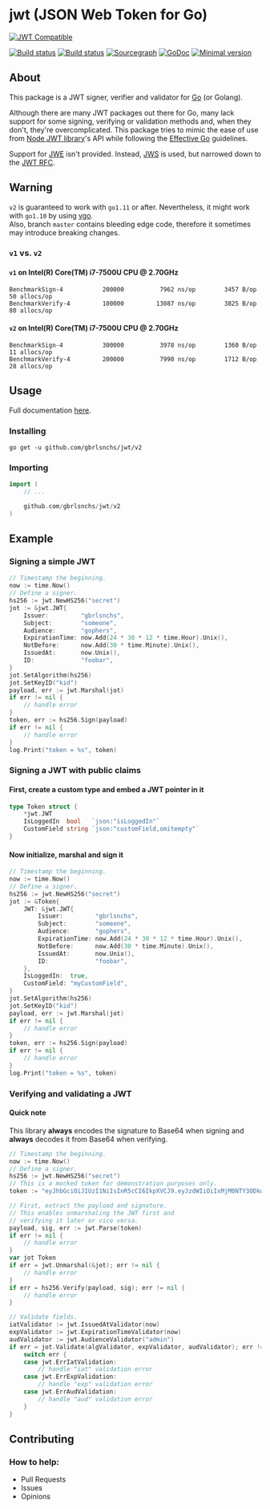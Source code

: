 # jwt (JSON Web Token for Go)
[![JWT Compatible](https://jwt.io/img/badge.svg)](https://jwt.io)

[![Build status](https://travis-ci.org/gbrlsnchs/jwt.svg?branch=master)](https://travis-ci.org/gbrlsnchs/jwt)
[![Build status](https://ci.appveyor.com/api/projects/status/wqao7uvucce71jja/branch/master?svg=true)](https://ci.appveyor.com/project/gbrlsnchs/jwt/branch/master)
[![Sourcegraph](https://sourcegraph.com/github.com/gbrlsnchs/jwt/-/badge.svg)](https://sourcegraph.com/github.com/gbrlsnchs/jwt?badge)
[![GoDoc](https://godoc.org/github.com/gbrlsnchs/jwt?status.svg)](https://godoc.org/github.com/gbrlsnchs/jwt)
[![Minimal version](https://img.shields.io/badge/minimal%20version-go1.11%2B-5272b4.svg)](https://golang.org/doc/go1.11)

## About
This package is a JWT signer, verifier and validator for [Go](https://golang.org) (or Golang).

Although there are many JWT packages out there for Go, many lack support for some signing, verifying or validation methods and, when they don't, they're overcomplicated. This package tries to mimic the ease of use from [Node JWT library](https://github.com/auth0/node-jsonwebtoken)'s API while following the [Effective Go](https://golang.org/doc/effective_go.html) guidelines.

Support for [JWE](https://tools.ietf.org/html/rfc7516) isn't provided. Instead, [JWS](https://tools.ietf.org/html/rfc7515) is used, but narrowed down to the [JWT RFC](https://tools.ietf.org/html/rfc7519).


## Warning
`v2` is guaranteed to work with `go1.11` or after. Nevertheless, it might work with `go1.10` by using [vgo](https://github.com/golang/vgo).  
Also, branch `master` contains bleeding edge code, therefore it sometimes may introduce breaking changes.

### `v1` vs. `v2`
#### `v1` on  Intel(R) Core(TM) i7-7500U CPU @ 2.70GHz
```
BenchmarkSign-4     	  200000	      7962 ns/op	    3457 B/op	      50 allocs/op
BenchmarkVerify-4   	  100000	     13087 ns/op	    3825 B/op	      80 allocs/op
```

#### `v2` on  Intel(R) Core(TM) i7-7500U CPU @ 2.70GHz
```
BenchmarkSign-4     	  300000	      3978 ns/op	    1360 B/op	      11 allocs/op
BenchmarkVerify-4   	  200000	      7990 ns/op	    1712 B/op	      28 allocs/op
```

## Usage
Full documentation [here](https://godoc.org/github.com/gbrlsnchs/jwt).

### Installing
`go get -u github.com/gbrlsnchs/jwt/v2`

### Importing
```go
import (
	// ...

	github.com/gbrlsnchs/jwt/v2
)
```

## Example
### Signing a simple JWT
```go
// Timestamp the beginning.
now := time.Now()
// Define a signer.
hs256 := jwt.NewHS256("secret")
jot := &jwt.JWT{
	Issuer:         "gbrlsnchs",
	Subject:        "someone",
	Audience:       "gophers",
	ExpirationTime: now.Add(24 * 30 * 12 * time.Hour).Unix(),
	NotBefore:      now.Add(30 * time.Minute).Unix(),
	IssuedAt:       now.Unix(),
	ID:             "foobar",
}
jot.SetAlgorithm(hs256)
jot.SetKeyID("kid")
payload, err := jwt.Marshal(jot)
if err != nil {
	// handle error
}
token, err := hs256.Sign(payload)
if err != nil {
	// handle error
}
log.Print("token = %s", token)
```

### Signing a JWT with public claims
#### First, create a custom type and embed a JWT pointer in it
```go
type Token struct {
	*jwt.JWT
	IsLoggedIn  bool   `json:"isLoggedIn"`
	CustomField string `json:"customField,omitempty"`
}
```

#### Now initialize, marshal and sign it
```go
// Timestamp the beginning.
now := time.Now()
// Define a signer.
hs256 := jwt.NewHS256("secret")
jot := &Token{
	JWT: &jwt.JWT{
		Issuer:         "gbrlsnchs",
		Subject:        "someone",
		Audience:       "gophers",
		ExpirationTime: now.Add(24 * 30 * 12 * time.Hour).Unix(),
		NotBefore:      now.Add(30 * time.Minute).Unix(),
		IssuedAt:       now.Unix(),
		ID:             "foobar",
	},
	IsLoggedIn:  true,
	CustomField: "myCustomField",
}
jot.SetAlgorithm(hs256)
jot.SetKeyID("kid")
payload, err := jwt.Marshal(jot)
if err != nil {
	// handle error
}
token, err := hs256.Sign(payload)
if err != nil {
	// handle error
}
log.Print("token = %s", token)
```

### Verifying and validating a JWT
#### Quick note
This library **always** encodes the signature to Base64 when signing and **always** decodes it from Base64 when verifying.
```go
// Timestamp the beginning.
now := time.Now()
// Define a signer.
hs256 := jwt.NewHS256("secret")
// This is a mocked token for demonstration purposes only.
token := "eyJhbGciOiJIUzI1NiIsInR5cCI6IkpXVCJ9.eyJzdWIiOiIxMjM0NTY3ODkwIiwibmFtZSI6IkpvaG4gRG9lIiwiaWF0IjoxNTE2MjM5MDIyfQ.lZ1zDoGNAv3u-OclJtnoQKejE8_viHlMtGlAxE8AE0Q"

// First, extract the payload and signature.
// This enables unmarshaling the JWT first and
// verifying it later or vice versa.
payload, sig, err := jwt.Parse(token)
if err != nil {
	// handle error
}
var jot Token
if err = jwt.Unmarshal(&jot); err != nil {
	// handle error
}
if err = hs256.Verify(payload, sig); err != nil {
	// handle error
}

// Validate fields.
iatValidator := jwt.IssuedAtValidator(now)
expValidator := jwt.ExpirationTimeValidator(now)
audValidator := jwt.AudienceValidator("admin")
if err = jot.Validate(algValidator, expValidator, audValidator); err != nil {
	switch err {
	case jwt.ErrIatValidation:
		// handle "iat" validation error
	case jwt.ErrExpValidation:
		// handle "exp" validation error
	case jwt.ErrAudValidation:
		// handle "aud" validation error
	}
}
```

## Contributing
### How to help:
- Pull Requests
- Issues
- Opinions
